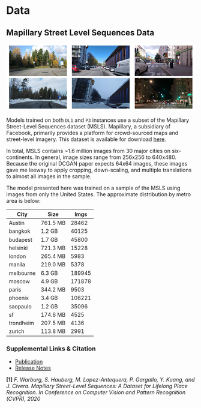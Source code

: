 # Data

## Mapillary Street Level Sequences Data

![sample](./images/sample.jpg)

Models trained on both `DL1` and `P3` instances use a subset of the Mapillary Street-Level Sequences dataset (MSLS). Mapillary, a subsidiary of Facebook, primarily provides a platform for crowd-sourced maps and street-level imagery. This dataset is available for download [here](https://www.mapillary.com/dataset/places).

In total, MSLS contains ~1.6 million images from 30 major cities on six-continents. In general, image sizes range from 256x256 to 640x480. Because the original DCGAN paper expects 64x64 images, these images gave me leeway to apply cropping, down-scaling, and multiple translations to almost all images in the sample.

The model presented here was trained on a sample of the MSLS using images from only the United States. The approximate distribution by metro area is below:

| City      | Size     | Imgs   |
|-----------|----------|--------|
| Austin    | 761.5 MB |  28462 |
| bangkok   | 1.2 GB   |  40125 |
| budapest  | 1.7 GB   |  45800 |
| helsinki  | 721.3 MB |  15228 |
| london    | 265.4 MB |   5983 |
| manila    | 219.0 MB |   5378 |
| melbourne | 6.3 GB   | 189945 |
| moscow    | 4.9 GB   | 171878 |
| paris     | 344.2 MB |   9503 |
| phoenix   | 3.4 GB   | 106221 |
| saopaulo  | 1.2 GB   |  35096 |
| sf        | 174.6 MB |   4525 |
| trondheim | 207.5 MB |   4136 |
| zurich    | 113.8 MB |   2991 |


### Supplemental Links & Citation

- [Publication](https://research.mapillary.com/publication/cvpr20c)
- [Release Notes](https://blog.mapillary.com/update/2020/04/27/Mapillary-Street-Level-Sequences.html)

**[1]** *F. Warburg, S. Hauberg, M. Lopez-Antequera, P. Gargallo, Y. Kuang, and J. Civera. Mapillary Street-Level Sequences: A Dataset for Lifelong Place Recognition. In Conference on Computer Vision and Pattern Recognition (CVPR), 2020*